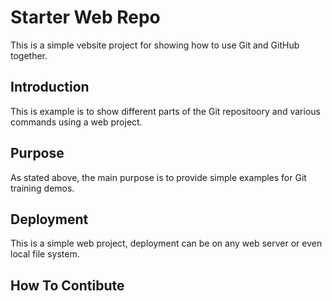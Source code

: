 # Starter Web Repo

This is a simple vebsite project for showing how to use Git and GitHub together.

## Introduction

This is example is to show different parts of the Git repositoory and various commands using a web project.

## Purpose

As stated above, the main purpose is to provide simple examples for Git training demos.

## Deployment

This is a simple web project, deployment can be on any web server or even local file system.

## How To Contibute